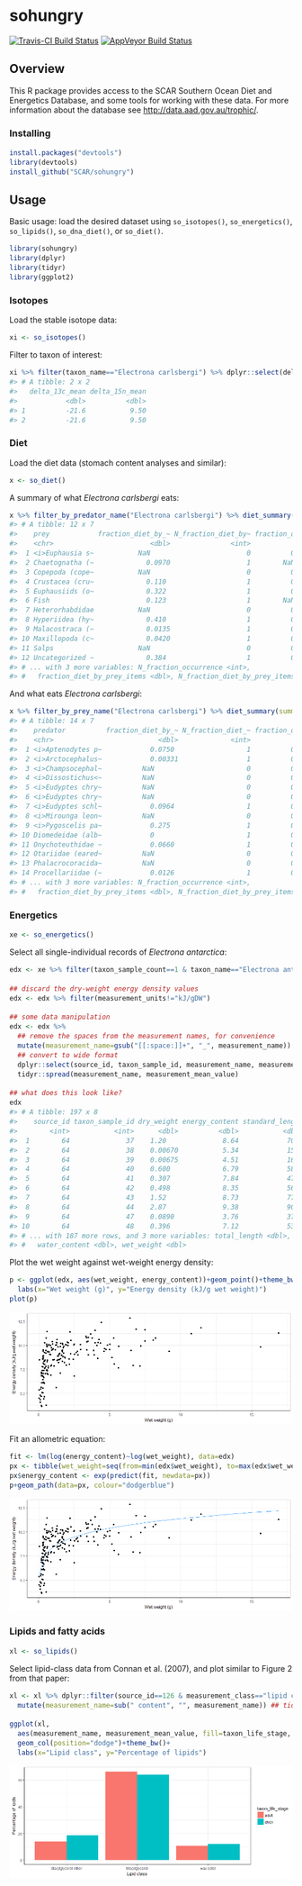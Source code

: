 
<!-- README.md is generated from README.Rmd. Please edit that file -->
sohungry
========

[![Travis-CI Build Status](https://travis-ci.org/SCAR/sohungry.svg?branch=master)](https://travis-ci.org/SCAR/sohungry) [![AppVeyor Build Status](https://ci.appveyor.com/api/projects/status/github/SCAR/sohungry?branch=master&svg=true)](https://ci.appveyor.com/project/SCAR/sohungry)

Overview
--------

This R package provides access to the SCAR Southern Ocean Diet and Energetics Database, and some tools for working with these data. For more information about the database see <http://data.aad.gov.au/trophic/>.

### Installing

``` r
install.packages("devtools")
library(devtools)
install_github("SCAR/sohungry")
```

Usage
-----

Basic usage: load the desired dataset using `so_isotopes()`, `so_energetics()`, `so_lipids()`, `so_dna_diet()`, or `so_diet()`.

``` r
library(sohungry)
library(dplyr)
library(tidyr)
library(ggplot2)
```

### Isotopes

Load the stable isotope data:

``` r
xi <- so_isotopes()
```

Filter to taxon of interest:

``` r
xi %>% filter(taxon_name=="Electrona carlsbergi") %>% dplyr::select(delta_13c_mean,delta_15n_mean)
#> # A tibble: 2 x 2
#>   delta_13c_mean delta_15n_mean
#>            <dbl>          <dbl>
#> 1          -21.6           9.50
#> 2          -21.6           9.50
```

### Diet

Load the diet data (stomach content analyses and similar):

``` r
x <- so_diet()
```

A summary of what *Electrona carlsbergi* eats:

``` r
x %>% filter_by_predator_name("Electrona carlsbergi") %>% diet_summary(summary_type="prey")
#> # A tibble: 12 x 7
#>    prey            fraction_diet_by_~ N_fraction_diet_by~ fraction_occurr~
#>    <chr>                        <dbl>               <int>            <dbl>
#>  1 <i>Euphausia s~           NaN                        0          0.0190 
#>  2 Chaetognatha (~             0.0970                   1        NaN      
#>  3 Copepoda (cope~           NaN                        0          0.0483 
#>  4 Crustacea (cru~             0.110                    1          0.411  
#>  5 Euphausiids (o~             0.322                    1          0.0977 
#>  6 Fish                        0.123                    1        NaN      
#>  7 Heterorhabdidae           NaN                        0          0.00630
#>  8 Hyperiidea (hy~             0.410                    1          0.204  
#>  9 Malacostraca (~             0.0135                   1          0.200  
#> 10 Maxillopoda (c~             0.0420                   1          0.104  
#> 11 Salps                     NaN                        0          0.202  
#> 12 Uncategorized ~             0.384                    1          0.411  
#> # ... with 3 more variables: N_fraction_occurrence <int>,
#> #   fraction_diet_by_prey_items <dbl>, N_fraction_diet_by_prey_items <int>
```

And what eats *Electrona carlsbergi*:

``` r
x %>% filter_by_prey_name("Electrona carlsbergi") %>% diet_summary(summary_type="predators")
#> # A tibble: 14 x 7
#>    predator          fraction_diet_by_~ N_fraction_diet_~ fraction_occurr~
#>    <chr>                          <dbl>             <int>            <dbl>
#>  1 <i>Aptenodytes p~            0.0750                  1          0.236  
#>  2 <i>Arctocephalus~            0.00331                 1          0.0503 
#>  3 <i>Champsocephal~          NaN                       0          0.00213
#>  4 <i>Dissostichus<~          NaN                       0          0.00710
#>  5 <i>Eudyptes chry~          NaN                       0          0.0540 
#>  6 <i>Eudyptes chry~          NaN                       0          0.0630 
#>  7 <i>Eudyptes schl~            0.0964                  1          0.204  
#>  8 <i>Mirounga leon~          NaN                       0          0.0920 
#>  9 <i>Pygoscelis pa~            0.275                   1          0.184  
#> 10 Diomedeidae (alb~            0                       1          0.0318 
#> 11 Onychoteuthidae ~            0.0660                  1          0.153  
#> 12 Otariidae (eared~          NaN                       0          0.0420 
#> 13 Phalacrocoracida~          NaN                       0          0.00900
#> 14 Procellariidae (~            0.0126                  1          0.0824 
#> # ... with 3 more variables: N_fraction_occurrence <int>,
#> #   fraction_diet_by_prey_items <dbl>, N_fraction_diet_by_prey_items <int>
```

### Energetics

``` r
xe <- so_energetics()
```

Select all single-individual records of *Electrona antarctica*:

``` r
edx <- xe %>% filter(taxon_sample_count==1 & taxon_name=="Electrona antarctica")

## discard the dry-weight energy density values
edx <- edx %>% filter(measurement_units!="kJ/gDW")

## some data manipulation
edx <- edx %>%
  ## remove the spaces from the measurement names, for convenience
  mutate(measurement_name=gsub("[[:space:]]+", "_", measurement_name)) %>%
  ## convert to wide format
  dplyr::select(source_id, taxon_sample_id, measurement_name, measurement_mean_value) %>%
  tidyr::spread(measurement_name, measurement_mean_value)

## what does this look like?
edx
#> # A tibble: 197 x 8
#>    source_id taxon_sample_id dry_weight energy_content standard_length
#>        <int>           <int>      <dbl>          <dbl>           <dbl>
#>  1        64              37    1.20              8.64            70.0
#>  2        64              38    0.00670           5.34            15.0
#>  3        64              39    0.00675           4.51            16.0
#>  4        64              40    0.600             6.79            58.0
#>  5        64              41    0.307             7.84            47.0
#>  6        64              42    0.498             8.35            56.0
#>  7        64              43    1.52              8.73            77.0
#>  8        64              44    2.87              9.38            90.0
#>  9        64              47    0.0890            3.76            37.0
#> 10        64              48    0.396             7.12            53.0
#> # ... with 187 more rows, and 3 more variables: total_length <dbl>,
#> #   water_content <dbl>, wet_weight <dbl>
```

Plot the wet weight against wet-weight energy density:

``` r
p <- ggplot(edx, aes(wet_weight, energy_content))+geom_point()+theme_bw()+
  labs(x="Wet weight (g)", y="Energy density (kJ/g wet weight)")
plot(p)
```

![](vignettes/README-ea_plot1-1.png)

Fit an allometric equation:

``` r
fit <- lm(log(energy_content)~log(wet_weight), data=edx)
px <- tibble(wet_weight=seq(from=min(edx$wet_weight), to=max(edx$wet_weight), length.out=51))
px$energy_content <- exp(predict(fit, newdata=px))
p+geom_path(data=px, colour="dodgerblue")
```

![](vignettes/README-ea_plot2-1.png)

### Lipids and fatty acids

``` r
xl <- so_lipids()
```

Select lipid-class data from Connan et al. (2007), and plot similar to Figure 2 from that paper:

``` r
xl <- xl %>% dplyr::filter(source_id==126 & measurement_class=="lipid class") %>%
  mutate(measurement_name=sub(" content", "", measurement_name)) ## tidy the names a little

ggplot(xl,
  aes(measurement_name, measurement_mean_value, fill=taxon_life_stage, group=taxon_life_stage))+
  geom_col(position="dodge")+theme_bw()+
  labs(x="Lipid class", y="Percentage of lipids")
```

![](vignettes/README-lip_plot1-1.png)
